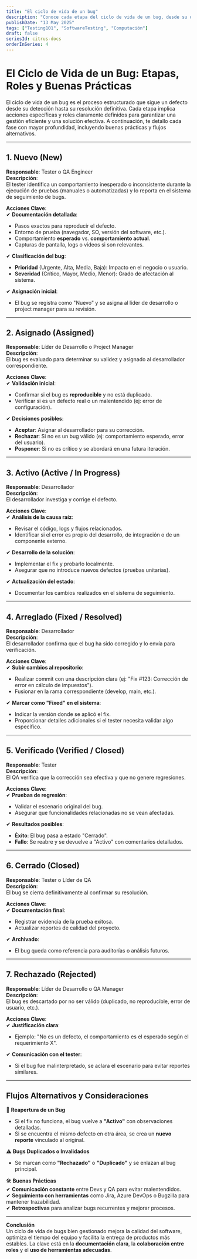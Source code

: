 ```yaml
---
title: "El ciclo de vida de un bug"
description: "Conoce cada etapa del ciclo de vida de un bug, desde su detección hasta su cierre, y los responsables clave en el proceso."
publishDate: "13 May 2025"
tags: ["Testing101", "SoftwareTesting", "Computación"]
draft: false
seriesId: citrus-docs
orderInSeries: 4
---
```

# **El Ciclo de Vida de un Bug: Etapas, Roles y Buenas Prácticas**  

El ciclo de vida de un bug es el proceso estructurado que sigue un defecto desde su detección hasta su resolución definitiva. Cada etapa implica acciones específicas y roles claramente definidos para garantizar una gestión eficiente y una solución efectiva. A continuación, te detallo cada fase con mayor profundidad, incluyendo buenas prácticas y flujos alternativos.  

---  

## **1. Nuevo (New)**  
**Responsable**: Tester o QA Engineer  
**Descripción**:  
El tester identifica un comportamiento inesperado o inconsistente durante la ejecución de pruebas (manuales o automatizadas) y lo reporta en el sistema de seguimiento de bugs.  

**Acciones Clave**:  
✔ **Documentación detallada**:  
   - Pasos exactos para reproducir el defecto.  
   - Entorno de prueba (navegador, SO, versión del software, etc.).  
   - Comportamiento **esperado** vs. **comportamiento actual**.  
   - Capturas de pantalla, logs o videos si son relevantes.  

✔ **Clasificación del bug**:  
   - **Prioridad** (Urgente, Alta, Media, Baja): Impacto en el negocio o usuario.  
   - **Severidad** (Crítico, Mayor, Medio, Menor): Grado de afectación al sistema.  

✔ **Asignación inicial**:  
   - El bug se registra como "Nuevo" y se asigna al líder de desarrollo o project manager para su revisión.  

---  

## **2. Asignado (Assigned)**  
**Responsable**: Líder de Desarrollo o Project Manager  
**Descripción**:  
El bug es evaluado para determinar su validez y asignado al desarrollador correspondiente.  

**Acciones Clave**:  
✔ **Validación inicial**:  
   - Confirmar si el bug es **reproducible** y no está duplicado.  
   - Verificar si es un defecto real o un malentendido (ej: error de configuración).  

✔ **Decisiones posibles**:  
   - **Aceptar**: Asignar al desarrollador para su corrección.  
   - **Rechazar**: Si no es un bug válido (ej: comportamiento esperado, error del usuario).  
   - **Posponer**: Si no es crítico y se abordará en una futura iteración.  

---  

## **3. Activo (Active / In Progress)**  
**Responsable**: Desarrollador  
**Descripción**:  
El desarrollador investiga y corrige el defecto.  

**Acciones Clave**:  
✔ **Análisis de la causa raíz**:  
   - Revisar el código, logs y flujos relacionados.  
   - Identificar si el error es propio del desarrollo, de integración o de un componente externo.  

✔ **Desarrollo de la solución**:  
   - Implementar el fix y probarlo localmente.  
   - Asegurar que no introduce nuevos defectos (pruebas unitarias).  

✔ **Actualización del estado**:  
   - Documentar los cambios realizados en el sistema de seguimiento.  

---  

## **4. Arreglado (Fixed / Resolved)**  
**Responsable**: Desarrollador  
**Descripción**:  
El desarrollador confirma que el bug ha sido corregido y lo envía para verificación.  

**Acciones Clave**:  
✔ **Subir cambios al repositorio**:  
   - Realizar commit con una descripción clara (ej: "Fix #123: Corrección de error en cálculo de impuestos").  
   - Fusionar en la rama correspondiente (develop, main, etc.).  

✔ **Marcar como "Fixed" en el sistema**:  
   - Indicar la versión donde se aplicó el fix.  
   - Proporcionar detalles adicionales si el tester necesita validar algo específico.  

---  

## **5. Verificado (Verified / Closed)**  
**Responsable**: Tester  
**Descripción**:  
El QA verifica que la corrección sea efectiva y que no genere regresiones.  

**Acciones Clave**:  
✔ **Pruebas de regresión**:  
   - Validar el escenario original del bug.  
   - Asegurar que funcionalidades relacionadas no se vean afectadas.  

✔ **Resultados posibles**:  
   - **Éxito**: El bug pasa a estado "Cerrado".  
   - **Fallo**: Se reabre y se devuelve a "Activo" con comentarios detallados.  

---  

## **6. Cerrado (Closed)**  
**Responsable**: Tester o Líder de QA  
**Descripción**:  
El bug se cierra definitivamente al confirmar su resolución.  

**Acciones Clave**:  
✔ **Documentación final**:  
   - Registrar evidencia de la prueba exitosa.  
   - Actualizar reportes de calidad del proyecto.  

✔ **Archivado**:  
   - El bug queda como referencia para auditorías o análisis futuros.  

---  

## **7. Rechazado (Rejected)**  
 **Responsable**: Líder de Desarrollo o QA Manager  
**Descripción**:  
El bug es descartado por no ser válido (duplicado, no reproducible, error de usuario, etc.).  

**Acciones Clave**:  
✔ **Justificación clara**:  
   - Ejemplo: "No es un defecto, el comportamiento es el esperado según el requerimiento X".  

✔ **Comunicación con el tester**:  
   - Si el bug fue malinterpretado, se aclara el escenario para evitar reportes similares.  

---  

## **Flujos Alternativos y Consideraciones**  
 🔄 **Reapertura de un Bug**  
- Si el fix no funciona, el bug vuelve a **"Activo"** con observaciones detalladas.  
- Si se encuentra el mismo defecto en otra área, se crea un **nuevo reporte** vinculado al original.  

⚠ **Bugs Duplicados o Invalidados**  
- Se marcan como **"Rechazado"** o **"Duplicado"** y se enlazan al bug principal.  

🛠 **Buenas Prácticas**  
✔ **Comunicación constante** entre Devs y QA para evitar malentendidos.  
✔ **Seguimiento con herramientas** como Jira, Azure DevOps o Bugzilla para mantener trazabilidad.  
✔ **Retrospectivas** para analizar bugs recurrentes y mejorar procesos.  

---  

**Conclusión**  
Un ciclo de vida de bugs bien gestionado mejora la calidad del software, optimiza el tiempo del equipo y facilita la entrega de productos más estables. La clave está en la **documentación clara**, la **colaboración entre roles** y el **uso de herramientas adecuadas**.  

